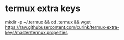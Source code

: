 # termux extra keys

mkdir -p ~/.termux && cd .termux && wget https://raw.githubusercontent.com/curink/termux-extra-keys/master/termux.properties
